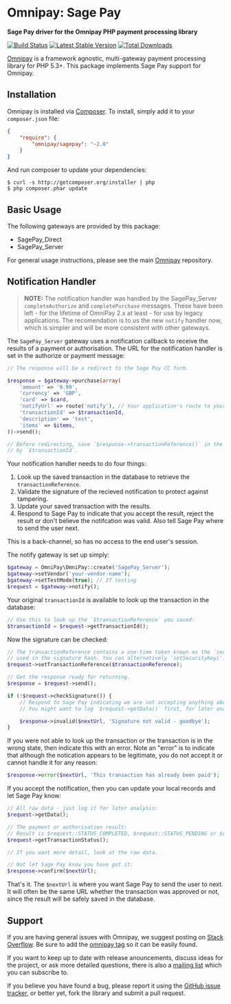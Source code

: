 # Omnipay: Sage Pay

**Sage Pay driver for the Omnipay PHP payment processing library**

[![Build Status](https://travis-ci.org/thephpleague/omnipay-sagepay.png?branch=master)](https://travis-ci.org/thephpleague/omnipay-sagepay)
[![Latest Stable Version](https://poser.pugx.org/omnipay/sagepay/version.png)](https://packagist.org/packages/omnipay/sagepay)
[![Total Downloads](https://poser.pugx.org/omnipay/sagepay/d/total.png)](https://packagist.org/packages/omnipay/sagepay)

[Omnipay](https://github.com/thephpleague/omnipay) is a framework agnostic, multi-gateway payment
processing library for PHP 5.3+. This package implements Sage Pay support for Omnipay.

## Installation

Omnipay is installed via [Composer](http://getcomposer.org/). To install, simply add it
to your `composer.json` file:

```json
{
    "require": {
        "omnipay/sagepay": "~2.0"
    }
}
```

And run composer to update your dependencies:

    $ curl -s http://getcomposer.org/installer | php
    $ php composer.phar update

## Basic Usage

The following gateways are provided by this package:

* SagePay_Direct
* SagePay_Server

For general usage instructions, please see the main [Omnipay](https://github.com/thephpleague/omnipay)
repository.

## Notification Handler

> **NOTE:** The notification handler was handled by the SagePay_Server `completeAuthorize` and
  `completePurchase` messages. These have been left - for the lifetime of OmniPay 2.x at least -
  for use by legacy applications. The recomendation is to us the new `notify` handler now, which
  is simpler and will be more consistent with other gateways.

The `SagePay_Server` gateway uses a notification callback to receive the results of a payment or authorisation.
The URL for the notification handler is set in the authorize or payment message:

~~~php
// The response will be a redirect to the Sage Pay CC form.

$response = $gateway->purchase(array(
    'amount' => '9.99',
    'currency' => 'GBP',
    'card' => $card,
    'notifyUrl' => route('notify'), // Your application's route to your notication handler.
    'transactionId' => $transactionId,
    'description' => 'test',
    'items' => $items,
))->send();

// Before redirecting, save `$response->transactionReference()` in the database, indexed
// by `$transactionId`.
~~~

Your notification handler needs to do four things:

1. Look up the saved transaction in the database to retrieve the `transactionReference`.
2. Validate the signature of the recieved notification to protect against tampering.
3. Update your saved transaction with the results.
4. Respond to Sage Pay to indicate that you accept the result, reject the result or don't
   believe the notifcation was valid. Also tell Sage Pay where to send the user next.

This is a back-channel, so has no access to the end user's session.

The notify gateway is set up simply:

~~~php
$gateway = OmniPay\OmniPay::create('SagePay_Server');
$gateway->setVendor('your-vendor-name');
$gateway->setTestMode(true); // If testing
$request = $gateway->notify();
~~~

Your original `transactionId` is available to look up the transaction in the database:

~~~php
// Use this to look up the `$transactionReference` you saved:
$transactionId = $request->getTransactionId();
~~~

Now the signature can be checked:

~~~php
// The transactionReference contains a one-time token known as the `securitykey` that is
// used in the signature hash. You can alternatively `setSecurityKey('...')` if you saved that.
$request->setTransactionReference($transactionReference);

// Get the response ready for returning.
$response = $request->send();

if (!$request->checkSignature()) {
    // Respond to Sage Pay indicating we are not accepting anything about this message.
    // You might want to log `$request->getData()` first, for later analysis.

    $response->invalid($nextUrl, 'Signature not valid - goodbye');
}
~~~

If you were not able to look up the transaction or the transaction is in the wrong state,
then indicate this with an error. Note an "error" is to indicate that although the notication
appears to be legitimate, you do not accept it or cannot handle it for any reason:

~~~php
$response->error($nextUrl, 'This transaction has already been paid');
~~~

If you accept the notification, then you can update your local records and let Sage Pay know:

~~~php
// All raw data - just log it for later analysis:
$request->getData();

// The payment or authorisation result:
// Result is $request::STATUS_COMPLETED, $request::STATUS_PENDING or $request::STATUS_FAILED
$request->getTransactionStatus();

// If you want more detail, look at the raw data.

// Not let Sage Pay know you have got it:
$response->confirm($nextUrl);
~~~

That's it. The `$nextUrl` is where you want Sage Pay to send the user to next.
It will often be the same URL whether the transaction was approved or not,
since the result will be safely saved in the database.

## Support

If you are having general issues with Omnipay, we suggest posting on
[Stack Overflow](http://stackoverflow.com/). Be sure to add the
[omnipay tag](http://stackoverflow.com/questions/tagged/omnipay) so it can be easily found.

If you want to keep up to date with release anouncements, discuss ideas for the project,
or ask more detailed questions, there is also a [mailing list](https://groups.google.com/forum/#!forum/omnipay) which
you can subscribe to.

If you believe you have found a bug, please report it using the [GitHub issue tracker](https://github.com/thephpleague/omnipay-sagepay/issues),
or better yet, fork the library and submit a pull request.
